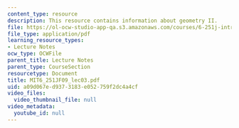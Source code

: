 ```yaml
---
content_type: resource
description: This resource contains information about geometry II.
file: https://ol-ocw-studio-app-qa.s3.amazonaws.com/courses/6-251j-introduction-to-mathematical-programming-fall-2009/a09d067ed9373183e052759f2dc4a4cf_MIT6_251JF09_lec03.pdf
file_type: application/pdf
learning_resource_types:
- Lecture Notes
ocw_type: OCWFile
parent_title: Lecture Notes
parent_type: CourseSection
resourcetype: Document
title: MIT6_251JF09_lec03.pdf
uid: a09d067e-d937-3183-e052-759f2dc4a4cf
video_files:
  video_thumbnail_file: null
video_metadata:
  youtube_id: null
---
```

